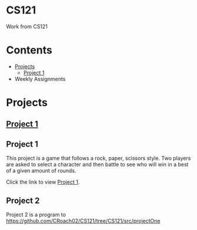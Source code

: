 #  CS121
Work from CS121
# Contents
- [Projects](#projects)
  - [Project 1](#project-1)
- Weekly Assignments

# <a name="projects"></a>Projects
## [Project 1](https://github.com/CRoach02/CS121/tree/CS121/src/projectOne)
## <a name="project-1"></a>Project 1

This project is a game that follows a rock, paper, scissors style. Two players are asked to select a character and then battle to see who will win in a best of a given amount of rounds.   
     
Click the link to view [Project 1](https://github.com/CRoach02/CS121/tree/CS121/src/projectOne).
## Project 2
Project 2 is a program to 
https://github.com/CRoach02/CS121/tree/CS121/src/projectOne
